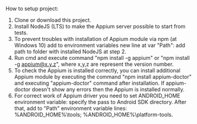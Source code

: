 How to setup project:

1. Clone or download this project.
2. Install NodeJS (LTS) to make the Appium server possible to start from tests.
3. To prevent troubles with installation of Appium module via npm (at Windows 10) add to environment variables new line at var "Path": add path to folder with installed NodeJS at step 2.
4. Run cmd and execute command "npm install -g appium" or "npm install -g appium@x.y.z", where x,y,z are represent the version number. 
5. To check the Appium is installed correctly, you can install additional Appium module by executing the command "npm install appium-doctor" and executing "appium-doctor" command after installation. If appium-doctor doesn't show any errors then the Appium is installed normally.
6. For correct work of Appium driver you need to set ANDROID_HOME environment variable: specify the pass to Android SDK directory. After that, add to "Path" environment variable lines: %ANDROID_HOME%\tools; %ANDROID_HOME%\platform-tools.
